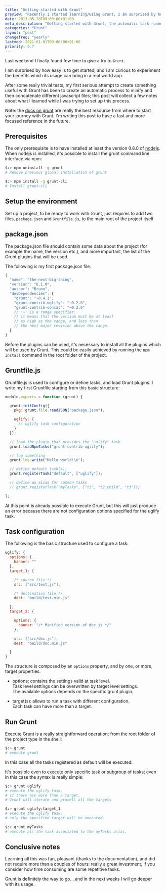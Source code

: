 ```yaml
---
title: "Getting started with Grunt"
preview: "Recently I started learning/using Grunt; I am surprised by how easy is to get started. In this post I share what I learned."
date: 2013-05-28T09:00:00+01:00
meta_description: "Getting started with Grunt, the automatic task runner made in Node.js"
categories: "Grunt"
layout: "post"
changefreq: "yearly"
lastmod: 2021-01-01T09:00:00+01:00
priority: 0.7
---
```


Last weekend I finally found few time to give a try to `Grunt`.

I am surprised by how easy is to get started, and I am curious to experiment the benefits which its usage can bring in a real world app.

After some really trivial tests, my first serious attempt to create something useful with Grunt has been to create an automatic process to minify and then concatenate different javascript files; this post will collect a few notes about what I learned while I was trying to set up this process.

Note: the [docs on grunt](http://gruntjs.com/getting-started "Getting started with Grunt") are really the best resource from where to start your journey with Grunt. I'm writing this post to have a fast and more focused reference in the future.

## Prerequisites

The only prerequisite is to have installed at least the version 0.8.0 of [nodejs](http://nodejs.org/ "Nodejs"). When nodejs is installed, it's possible to install the grunt command line interface via npm:

```bash
$:> npm uninstall -g grunt
# Remove previous global installation of grunt

$:> npm install -g grunt-cli
# Install grunt-cli
```

## Setup the environment

Set up a project, to be ready to work with Grunt, just requires to add two files, `package.json` and `Gruntfile.js`, to the main root of the project itself.

## package.json

The package.json file should contain some data about the project (for example the name, the version etc.), and more important, the list of the Grunt plugins that will be used.

The following is my first package.json file:

```js
{
  "name": "the-next-big-thing",
  "version": "0.1.0",
  "author": "Bruno",
  "devDependencies": {
    "grunt": "~0.4.1",        
    "grunt-contrib-uglify": "~0.2.0",
    "grunt-contrib-concat": "~0.3.0"
    // '~' is a range specifier:
    // it means that the version must be at least
    // as high as the range, and less than
    // the next major revision above the range.
  }
}
```

Before the plugins can be used, it's necessary to install all the plugins which will be used by Grunt. This could be easily achieved by running the `npm install` command in the root folder of the project.

## Gruntfile.js

Gruntfile.js is used to configure or define tasks, and load Grunt plugins.
I write my first Gruntfile starting from this basic structure:

```js
module.exports = function (grunt) {

  grunt.initConfig({
    pkg: grunt.file.readJSON("package.json"),

    uglify: {
      // uglify task configuration
    }
  });

  // load the plugin that provides the "uglify" task.
  grunt.loadNpmTasks("grunt-contrib-uglify");

  // log something
  grunt.log.write("Hello world!\n");

  // define default task(s).
  grunt.registerTask("default", ["uglify"]);

  // define an alias for common tasks
  // grunt.registerTask("myTasks", ["t1", "t2:child", "t3"]);   

};
```

At this point is already possible to execute Grunt, but this will just produce an error because there are not configuration options specified for the uglify task.

## Task configuration

The following is the basic structure used to configure a task:

```js
uglify: {
  options: {
    banner: ""
  },      
  target_1: {

    /* source file */
    src: ["src/test.js"],

    /* destination file */
    dest: "build/test.min.js"     

  },
  target_2: {

    options: {
      banner: "/* Minified version of doc.js */"
    },

    src: ["src/doc.js"],
    dest: "build/doc.min.js"

  }
}
```

The structure is composed by an `options` property, and by one, or more, target properties.

* options: contains the settings valid at task level.<br/>Task level settings can be overwritten by target level settings.<br/>The available options depends on the specific grunt plugin.

* target(s): allows to run a task with different configuration.<br/>Each task can have more than a target.

## Run Grunt

Execute Grunt is a really straightforward operation; from the root folder of the project type in the shell:

```bash
$:> grunt
# execute grunt
```

In this case all the tasks registered as default will be executed.

It's possible even to execute only specific task or subgroup of tasks; even in this case the syntax is really simple:

```bash
$:> grunt uglify
# execute the uglify task.
# if there are more than a target,
# Grunt will iterate and procell all the targets

$:> grunt uglify:target_1
# execute the uglify task.
# only the specified target will be executed.

$:> grunt myTasks
# execute all the task associated to the myTasks alias.
```

## Conclusive notes

Learning all this was fun, pleasant (thanks to the documentation), and did not require more than a couples of hours: really a great investment, if you consider how time consuming are some repetitive tasks.

Grunt is definitely the way to go... and in the next weeks I will go deeper with its usage.
